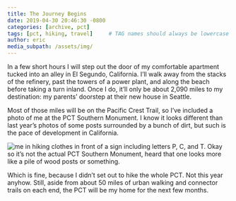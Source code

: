 ```yaml
---
title: The Journey Begins
date: 2019-04-30 20:46:30 -0800
categories: [archive, pct]
tags: [pct, hiking, travel]     # TAG names should always be lowercase
author: eric
media_subpath: /assets/img/
---
```


In a few short hours I will step out the door of my comfortable 
apartment tucked into an alley in El Segundo, California. I’ll walk away
 from the stacks of the refinery, past the towers of a power plant, and 
along the beach before taking a turn inland. Once I do, it’ll only be 
about 2,090 miles to my destination: my parents’ doorstep at their new 
house in Seattle.

Most of those miles will be on the Pacific Crest Trail, so I’ve 
included a photo of me at the PCT Southern Monument. I know it looks 
different than last year’s photos of some posts surrounded by a bunch of
 dirt, but such is the pace of development in California.

![me in hiking clothes in front of a sign including letters P, C, and T.](2019-04-30-the-journey-begins/pacific_coast_towers.jpg)
Okay so it’s not the actual PCT Southern Monument, heard that one looks more like a pile of wood posts or something.

Which is fine, because I didn’t set out to hike the whole PCT. Not 
this year anyhow. Still, aside from about 50 miles of urban walking and 
connector trails on each end, the PCT will be my home for the next few 
months.
